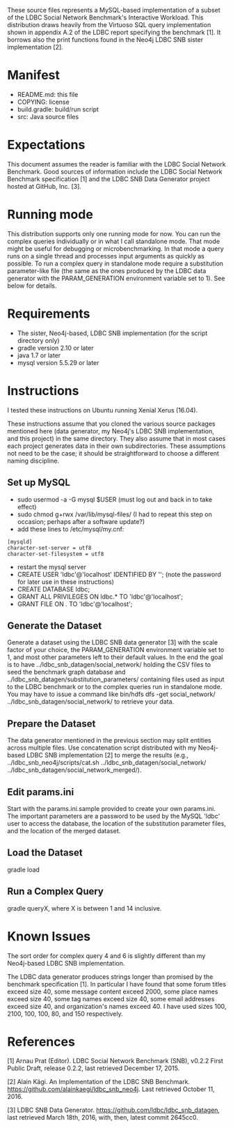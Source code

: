 These source files represents a MySQL-based implementation of a subset
of the LDBC Social Network Benchmark's Interactive Workload.  This
distribution draws heavily from the Virtuoso SQL query implementation
shown in appendix A.2 of the LDBC report specifying the benchmark [1].
It borrows also the print functions found in the Neo4j LDBC SNB sister
implementation [2].

Manifest
========

- README.md: this file
- COPYING: license
- build.gradle: build/run script
- src: Java source files

Expectations
============

This document assumes the reader is familiar with the LDBC Social
Network Benchmark.  Good sources of information include the LDBC
Social Network Benchmark specification [1] and the LDBC SNB Data
Generator project hosted at GitHub, Inc. [3].

Running mode
============

This distribution supports only one running mode for now.  You can run
the complex queries individually or in what I call standalone mode.
That mode might be useful for debugging or microbenchmarking.  In that
mode a query runs on a single thread and processes input arguments as
quickly as possible.  To run a complex query in standalone
mode require a substitution parameter-like file (the same as the ones
produced by the LDBC data generator with the PARAM_GENERATION
environment variable set to 1).  See below for details.

Requirements
============

- The sister, Neo4j-based, LDBC SNB implementation (for the script directory only)
- gradle version 2.10 or later
- java 1.7 or later
- mysql version 5.5.29 or later


Instructions
============

I tested these instructions on Ubuntu running Xenial Xerus (16.04).

These instructions assume that you cloned the various source packages
mentioned here (data generator, my Neo4j's LDBC SNB implementation,
and this project) in the same directory.  They also assume that in
most cases each project generates data in their own subdirectories.
These assumptions not need to be the case; it should be
straightforward to choose a different naming discipline.

Set up MySQL
------------
- sudo usermod -a -G mysql $USER
  (must log out and back in to take effect)
- sudo chmod g+rwx /var/lib/mysql-files/
  (I had to repeat this step on occasion; perhaps after a software update?)
- add these lines to /etc/mysql/my.cnf:
```
[mysqld]
character-set-server = utf8
character-set-filesystem = utf8
```
- restart the mysql server
- CREATE USER 'ldbc'@'localhost' IDENTIFIED BY '<password>';
  (note the password for later use in these instructions)
- CREATE DATABASE ldbc;
- GRANT ALL PRIVILEGES ON ldbc.* TO 'ldbc'@'localhost';
- GRANT FILE ON *.* TO 'ldbc'@'localhost';

Generate the Dataset
--------------------

Generate a dataset using the LDBC SNB data generator [3] with the
scale factor of your choice, the PARAM_GENERATION environment variable
set to 1, and most other parameters left to their default values.  In
the end the goal is to have ../ldbc_snb_datagen/social_network/
holding the CSV files to seed the benchmark graph database and
../ldbc_snb_datagen/substitution_parameters/ containing files used as
input to the LDBC benchmark or to the complex queries run in
standalone mode.  You may have to issue a command like bin/hdfs dfs
-get social_network/ ../ldbc_snb_datagen/social_network/ to retrieve
your data.

Prepare the Dataset
-------------------

The data generator mentioned in the previous section may split
entities across multiple files.  Use concatenation script distributed
with my Neo4j-based LDBC SNB implementation [2] to merge the results
(e.g., ../ldbc_snb_neo4j/scripts/cat.sh
../ldbc_snb_datagen/social_network/
../ldbc_snb_datagen/social_network_merged/).

Edit params.ini
---------------

Start with the params.ini.sample provided to create your own
params.ini.  The important parameters are a password to be used by the
MySQL 'ldbc' user to access the database, the location of the
substitution parameter files, and the location of the merged dataset.

Load the Dataset
----------------

gradle load

Run a Complex Query
-------------------

gradle queryX, where X is between 1 and 14 inclusive.

Known Issues
============

The sort order for complex query 4 and 6 is slightly different than my
Neo4j-based LDBC SNB implementation.

The LDBC data generator produces strings longer than promised by the
benchmark specification [1].  In particular I have found that some
forum titles exceed size 40, some message content exceed 2000, some
place names exceed size 40, some tag names exceed size 40, some email
addresses exceed size 40, and organization's names exceed 40.  I have
used sizes 100, 2100, 100, 100, 80, and 150 respectively.

References
==========

[1] Arnau Prat (Editor).  LDBC Social Network Benchmark (SNB), v0.2.2
    First Public Draft, release 0.2.2, last retrieved December 17,
    2015.

[2] Alain Kägi.  An Implementation of the LDBC SNB
    Benchmark. https://github.com/alainkaegi/ldbc_snb_neo4j.  Last
    retrieved October 11, 2016.

[3] LDBC SNB Data Generator.
    https://github.com/ldbc/ldbc_snb_datagen, last retrieved March
    18th, 2016, with, then, latest commit 2645cc0.
